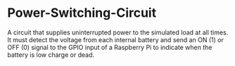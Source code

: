 # Power-Switching-Circuit
A circuit that supplies uninterrupted power to the simulated load at all times. It must detect the voltage from each internal battery and send an ON (1) or OFF (0) signal to the GPIO input of a Raspberry Pi to indicate when the battery is low charge or dead. 
